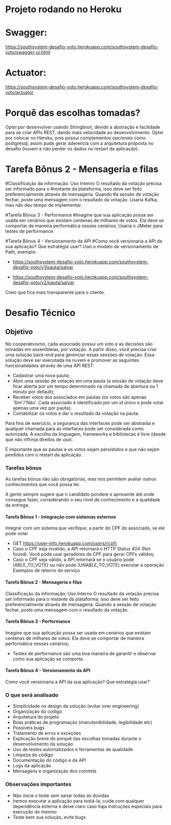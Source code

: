 # Projeto rodando no Heroku

# Swagger:
https://southsystem-desafio-voto.herokuapp.com/southsystem-desafio-voto/swagger-ui.html

# Actuator:
https://southsystem-desafio-voto.herokuapp.com/southsystem-desafio-voto/actuator

# Porquê das escolhas tomadas?
Optei por desenvolver usando Stringboot, devido a abstração e facilidade para se criar APIs REST,
dando mais velocidade ao desenvolvimento.
Optei por colocar no Heroku, pois possui complementos opcionais como postgresql, assim pude gerar 
aderencia com a arquitetura proposta no desafio (nuvem e não perder os dados no restart da aplicação).

# Tarefa Bônus 2 - Mensageria e filas
#Classificação da informação: Uso Interno O resultado da votação precisa ser informado para o #restante da plataforma, isso deve ser feito preferencialmente através de mensageria. Quando #a sessão de votação fechar, poste uma mensagem com o resultado da votação.
Usaria Kafka, mas não deu tempo de implementar.

#Tarefa Bônus 3 - Performance
#Imagine que sua aplicação possa ser usada em cenários que existam centenas de milhares de votos. Ela deve se comportar de maneira performática nesses cenários;
Usaria o JMeter para testes de performance.

#Tarefa Bônus 4 - Versionamento da API
#Como você versionaria a API da sua aplicação? Que estratégia usar?
Usei o modelo de versionamento de Path, exemplo:

* https://southsystem-desafio-voto.herokuapp.com/southsystem-desafio-voto/v1/pauta/salvar

* https://southsystem-desafio-voto.herokuapp.com/southsystem-desafio-voto/v2/pauta/salvar

Creio que fica mais transparente para o cliente.

# Desafio Técnico
## Objetivo
No cooperativismo, cada associado possui um voto e as decisões são tomadas em assembleias, por votação. A partir disso, você precisa criar uma solução back-end para gerenciar essas sessões de votação. Essa solução deve ser executada na nuvem e promover as seguintes funcionalidades através de uma API REST:
- Cadastrar uma nova pauta;
- Abrir uma sessão de votação em uma pauta (a sessão de votação deve ficar aberta por um tempo determinado na chamada de abertura ou 1 minuto por default);
- Receber votos dos associados em pautas (os votos são apenas 'Sim'/'Não'. Cada associado é identificado por um id único e pode votar apenas uma vez por pauta);
- Contabilizar os votos e dar o resultado da votação na pauta.

Para fins de exercício, a segurança das interfaces pode ser abstraída e qualquer chamada para as interfaces pode ser considerada como autorizada. A escolha da linguagem, frameworks e bibliotecas é livre (desde que não infrinja direitos de uso).

É importante que as pautas e os votos sejam persistidos e que não sejam perdidos com o restart da aplicação.

### Tarefas bônus
As tarefas bônus não são obrigatórias, mas nos permitem avaliar outros conhecimentos que você possa ter.

A gente sempre sugere que o candidato pondere e apresente até onde consegue fazer, considerando o seu
nível de conhecimento e a qualidade da entrega.
#### Tarefa Bônus 1 - Integração com sistemas externos
Integrar com um sistema que verifique, a partir do CPF do associado, se ele pode votar
- GET https://user-info.herokuapp.com/users/{cpf}
- Caso o CPF seja inválido, a API retornará o HTTP Status 404 (Not found). Você pode usar geradores de CPF para gerar CPFs válidos;
- Caso o CPF seja válido, a API retornará se o usuário pode (ABLE_TO_VOTE) ou não pode (UNABLE_TO_VOTE) executar a operação
Exemplos de retorno do serviço

#### Tarefa Bônus 2 - Mensageria e filas
Classificação da informação: Uso Interno
O resultado da votação precisa ser informado para o restante da plataforma, isso deve ser feito preferencialmente através de mensageria. Quando a sessão de votação fechar, poste uma mensagem com o resultado da votação.

#### Tarefa Bônus 3 - Performance
Imagine que sua aplicação possa ser usada em cenários que existam centenas de milhares de votos. Ela deve se comportar de maneira performática nesses cenários;
- Testes de performance são uma boa maneira de garantir e observar como sua aplicação se comporta.

#### Tarefa Bônus 4 - Versionamento da API
Como você versionaria a API da sua aplicação? Que estratégia usar?

### O que será analisado
- Simplicidade no design da solução (evitar over engineering)
- Organização do código
- Arquitetura do projeto
- Boas práticas de programação (manutenibilidade, legibilidade etc)
- Possíveis bugs
- Tratamento de erros e exceções
- Explicação breve do porquê das escolhas tomadas durante o desenvolvimento da solução
- Uso de testes automatizados e ferramentas de qualidade
- Limpeza do código
- Documentação do código e da API
- Logs da aplicação
- Mensagens e organização dos commits

### Observações importantes
- Não inicie o teste sem sanar todas as dúvidas
- Iremos executar a aplicação para testá-la, cuide com qualquer dependência externa e deixe claro caso haja instruções especiais para execução do mesmo
- Teste bem sua solução, evite bugs
